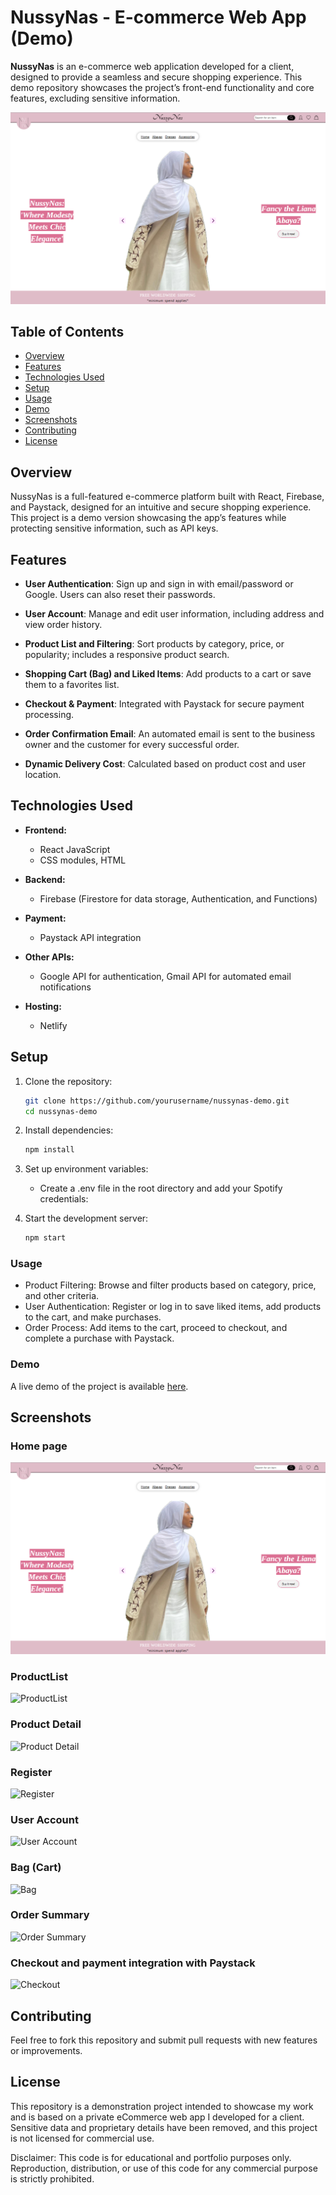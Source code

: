 # NussyNas - E-commerce Web App (Demo)

**NussyNas** is an e-commerce web application developed for a client, designed to provide a seamless and secure shopping experience. This demo repository showcases the project’s front-end functionality and core features, excluding sensitive information.

![Home page](./assets/homepage.png)

## Table of Contents
- [Overview](#overview)
- [Features](#features)
- [Technologies Used](#technologies-used)
- [Setup](#setup)
- [Usage](#usage)
- [Demo](#demo)
- [Screenshots](#screenshots)
- [Contributing](#contributing)
- [License](#license)

## Overview
NussyNas is a full-featured e-commerce platform built with React, Firebase, and Paystack, designed for an intuitive and secure shopping experience. This project is a demo version showcasing the app’s features while protecting sensitive information, such as API keys.

## Features
- **User Authentication**: 
  Sign up and sign in with email/password or Google. Users can also reset their passwords.

- **User Account**: 
  Manage and edit user information, including address and view order history.

- **Product List and Filtering**: 
  Sort products by category, price, or popularity; includes a responsive product search.

- **Shopping Cart (Bag) and Liked Items**: 
  Add products to a cart or save them to a favorites list.

- **Checkout & Payment**: 
  Integrated with Paystack for secure payment processing.

- **Order Confirmation Email**: 
  An automated email is sent to the business owner and the customer for every successful order.

- **Dynamic Delivery Cost**: 
  Calculated based on product cost and user location.

## Technologies Used

- **Frontend:**
  - React JavaScript
  - CSS modules, HTML

- **Backend:**
  - Firebase (Firestore for data storage, Authentication, and Functions)

- **Payment:**
  - Paystack API integration

- **Other APIs:**
  - Google API for authentication, Gmail API for automated email notifications

- **Hosting:**
  - Netlify

## Setup
1. Clone the repository:
   ```bash
   git clone https://github.com/yourusername/nussynas-demo.git
   cd nussynas-demo

2. Install dependencies:
   ```bash
   npm install

3. Set up environment variables:
   - Create a .env file in the root directory and add your Spotify credentials:

4. Start the development server:
   ```bash
   npm start

### Usage

- Product Filtering: Browse and filter products based on category, price, and other criteria.
- User Authentication: Register or log in to save liked items, add products to the cart, and make purchases.
- Order Process: Add items to the cart, proceed to checkout, and complete a purchase with Paystack.

### Demo
A live demo of the project is available [here](https://nussynas.netlify.app/).

## Screenshots

### Home page

![Home page](./assets/homepage.png)

### ProductList
![ProductList](./assets/productlist.png)

### Product Detail
![Product Detail](./assets/productDetail.png)

### Register
![Register](./assets/join.png)

### User Account
![User Account](./assets/userAccount.png)

### Bag (Cart)
![Bag](./assets/bag.png)

### Order Summary
![Order Summary](./assets/orderSummary.png)

### Checkout and payment integration with Paystack
![Checkout](./assets/paystack.png)

## Contributing
Feel free to fork this repository and submit pull requests with new features or improvements.


## License
This repository is a demonstration project intended to showcase my work and is based on a private eCommerce web app I developed for a client. Sensitive data and proprietary details have been removed, and this project is not licensed for commercial use.

Disclaimer: This code is for educational and portfolio purposes only. Reproduction, distribution, or use of this code for any commercial purpose is strictly prohibited.
